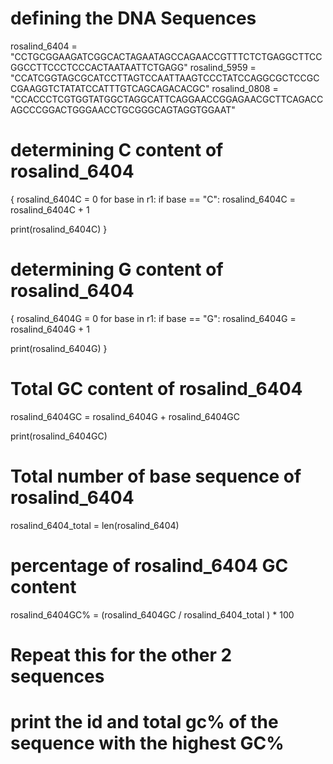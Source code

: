 # defining the DNA Sequences
rosalind_6404 = "CCTGCGGAAGATCGGCACTAGAATAGCCAGAACCGTTTCTCTGAGGCTTCCGGCCTTCCCTCCCACTAATAATTCTGAGG"
rosalind_5959 = "CCATCGGTAGCGCATCCTTAGTCCAATTAAGTCCCTATCCAGGCGCTCCGCCGAAGGTCTATATCCATTTGTCAGCAGACACGC"
rosalind_0808 = "CCACCCTCGTGGTATGGCTAGGCATTCAGGAACCGGAGAACGCTTCAGACCAGCCCGGACTGGGAACCTGCGGGCAGTAGGTGGAAT"


# determining C content of rosalind_6404

{
rosalind_6404C = 0
for base in r1:
    if base == "C":
        rosalind_6404C = rosalind_6404C + 1

print(rosalind_6404C)
}


# determining G content of rosalind_6404

{
rosalind_6404G = 0
for base in r1:
    if base == "G":
        rosalind_6404G = rosalind_6404G + 1

print(rosalind_6404G)
}


# Total GC content of rosalind_6404

rosalind_6404GC = rosalind_6404G + rosalind_6404GC

print(rosalind_6404GC)

# Total number of base sequence of rosalind_6404

rosalind_6404_total = len(rosalind_6404)

# percentage of rosalind_6404 GC content

rosalind_6404GC% = (rosalind_6404GC / rosalind_6404_total ) * 100

# Repeat this for the other 2 sequences
# print the id and total gc% of the sequence with the highest GC%



